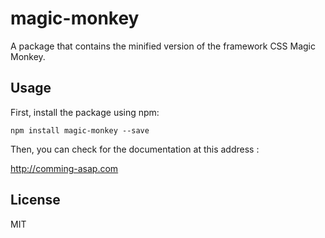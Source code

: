 # magic-monkey

A package that contains the minified version of the framework CSS Magic Monkey.

## Usage

First, install the package using npm:

    npm install magic-monkey --save

Then, you can check for the documentation at this address :

http://comming-asap.com
   

## License

MIT